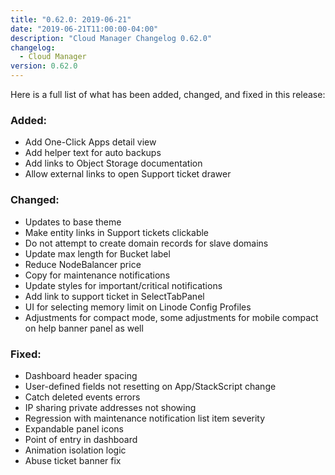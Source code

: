 ```yaml
---
title: "0.62.0: 2019-06-21"
date: "2019-06-21T11:00:00-04:00"
description: "Cloud Manager Changelog 0.62.0"
changelog:
  - Cloud Manager
version: 0.62.0
---
```


Here is a full list of what has been added, changed, and fixed in this release:

### Added:
- Add One-Click Apps detail view
- Add helper text for auto backups
- Add links to Object Storage documentation
- Allow external links to open Support ticket drawer
 
### Changed:
- Updates to base theme
- Make entity links in Support tickets clickable
- Do not attempt to create domain records for slave domains
- Update max length for Bucket label
- Reduce NodeBalancer price
- Copy for maintenance notifications
- Update styles for important/critical notifications
- Add link to support ticket in SelectTabPanel
- UI for selecting memory limit on Linode Config Profiles
- Adjustments for compact mode, some adjustments for mobile compact on help banner panel as well

### Fixed:
- Dashboard header spacing
- User-defined fields not resetting on App/StackScript change
- Catch deleted events errors
- IP sharing private addresses not showing
- Regression with maintenance notification list item severity
- Expandable panel icons
- Point of entry in dashboard
- Animation isolation logic
- Abuse ticket banner fix